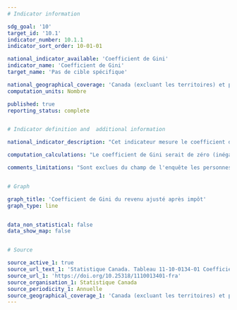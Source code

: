 ```yaml
---
# Indicator information

sdg_goal: '10'
target_id: '10.1'
indicator_number: 10.1.1
indicator_sort_order: 10-01-01

national_indicator_available: 'Coefficient de Gini'
indicator_name: 'Coefficient de Gini'
target_name: 'Pas de cible spécifique'

national_geographical_coverage: 'Canada (excluant les territoires) et provinces' 
computation_units: Nombre

published: true
reporting_status: complete


# Indicator definition and  additional information

national_indicator_description: "Cet indicateur mesure le coefficient de Gini. Le coefficient de Gini, compris entre zéro et un, mesure le degré relatif d'inégalité dans la distribution du revenu. "

computation_calculations: "Le coefficient de Gini serait de zéro (inégalité minimale) dans le cas d'une population dont chaque personne touche exactement le même revenu du ménage ajusté et il serait de un (inégalité maximale) si une personne touchait tout le revenu du ménage ajusté et les autres n'en touchaient pas du tout. "

comments_limitations: "Sont exclues du champ de l'enquête les personnes qui vivent dans les réserves et dans d'autres peuplements autochtones des provinces, les pensionnaires d'établissements institutionnels et les ménages situés dans des régions extrêmement éloignées où la densité de population est très faible. Dans l'ensemble, ces exclusions représentent moins de 2 % de la population. "


# Graph

graph_title: 'Coefficient de Gini du revenu ajusté après impôt'
graph_type: line


data_non_statistical: false
data_show_map: false


# Source

source_active_1: true
source_url_text_1: 'Statistique Canada. Tableau 11-10-0134-01 Coefficients de Gini du revenu ajusté du marché, total et après impôt'
source_url_1: 'https://doi.org/10.25318/1110013401-fra'
source_organisation_1: Statistique Canada
source_periodicity_1: Annuelle
source_geographical_coverage_1: 'Canada (excluant les territoires) et provinces'
---
```

